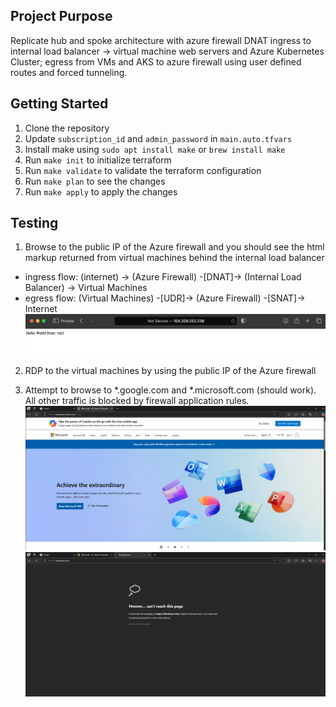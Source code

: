 ## Project Purpose
Replicate hub and spoke architecture with azure firewall DNAT ingress to internal load balancer -> virtual machine web servers and Azure Kubernetes Cluster; egress from VMs and AKS to azure firewall using user defined routes and forced tunneling.

## Getting Started
1. Clone the repository
2. Update `subscription_id` and `admin_password` in `main.auto.tfvars`
3. Install make using `sudo apt install make` or `brew install make`
4. Run `make init` to initialize terraform
5. Run `make validate` to validate the terraform configuration
5. Run `make plan` to see the changes
6. Run `make apply` to apply the changes

## Testing
1. Browse to the public IP of the Azure firewall and you should see the html markup returned from virtual machines behind the internal load balancer
- ingress flow: (internet) -> (Azure Firewall) -[DNAT]-> (Internal Load Balancer) -> Virtual Machines
- egress flow: (Virtual Machines) -[UDR]-> (Azure Firewall) -[SNAT]-> Internet
![alt text](./docs/web.png)

2. RDP to the virtual machines by using the public IP of the Azure firewall

3. Attempt to browse to *.google.com and *.microsoft.com (should work). All other traffic is blocked by firewall application rules.
![alt text](./docs/app_allow.png)
![alt text](./docs/app_block.png)


